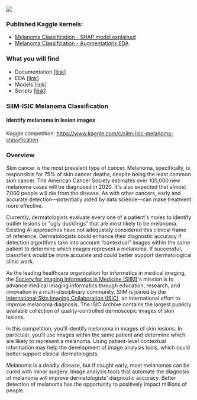 ![](https://github.com/dimitreOliveira/melanoma-classification/blob/master/Assets/banner.png)

### Published Kaggle kernels:
- [Melanoma Classification - SHAP model explained](https://www.kaggle.com/dimitreoliveira/melanoma-classification-shap-model-explained)
- [Melanoma Classification - Augmentations EDA](https://www.kaggle.com/dimitreoliveira/melanoma-classification-augmentations-eda)

### What you will find
- Documentation [[link]](https://github.com/dimitreOliveira/melanoma-classification/tree/master/Documentation)
- EDA [[link]](https://github.com/dimitreOliveira/melanoma-classification/tree/master/EDA)
- Models [[link]](https://github.com/dimitreOliveira/melanoma-classification/tree/master/Model%20backlog)
- Scripts [[link]](https://github.com/dimitreOliveira/melanoma-classification/tree/master/Scripts)

### SIIM-ISIC Melanoma Classification
#### Identify melanoma in lesion images

Kaggle competition: https://www.kaggle.com/c/siim-isic-melanoma-classification

### Overview
Skin cancer is the most prevalent type of cancer. Melanoma, specifically, is responsible for 75% of skin cancer deaths, despite being the least common skin cancer. The American Cancer Society estimates over 100,000 new melanoma cases will be diagnosed in 2020. It's also expected that almost 7,000 people will die from the disease. As with other cancers, early and accurate detection—potentially aided by data science—can make treatment more effective.

Currently, dermatologists evaluate every one of a patient's moles to identify outlier lesions or “ugly ducklings” that are most likely to be melanoma. Existing AI approaches have not adequately considered this clinical frame of reference. Dermatologists could enhance their diagnostic accuracy if detection algorithms take into account “contextual” images within the same patient to determine which images represent a melanoma. If successful, classifiers would be more accurate and could better support dermatological clinic work.

As the leading healthcare organization for informatics in medical imaging, the [Society for Imaging Informatics in Medicine (SIIM)](https://siim.org/)'s mission is to advance medical imaging informatics through education, research, and innovation in a multi-disciplinary community. SIIM is joined by the [International Skin Imaging Collaboration (ISIC)](https://www.isic-archive.com/), an international effort to improve melanoma diagnosis. The ISIC Archive contains the largest publicly available collection of quality-controlled dermoscopic images of skin lesions.

In this competition, you’ll identify melanoma in images of skin lesions. In particular, you’ll use images within the same patient and determine which are likely to represent a melanoma. Using patient-level contextual information may help the development of image analysis tools, which could better support clinical dermatologists.

Melanoma is a deadly disease, but if caught early, most melanomas can be cured with minor surgery. Image analysis tools that automate the diagnosis of melanoma will improve dermatologists' diagnostic accuracy. Better detection of melanoma has the opportunity to positively impact millions of people.
